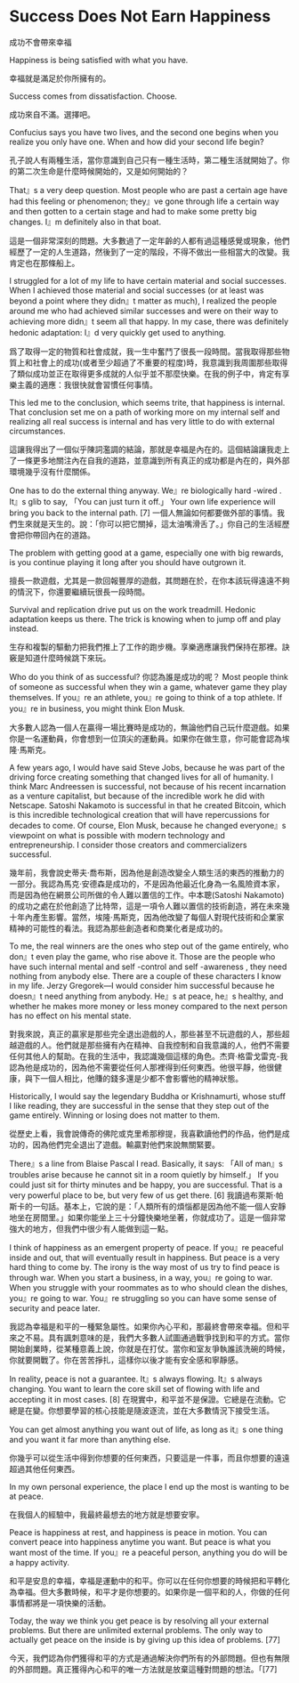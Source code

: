 #  Success Does Not Earn Happiness
成功不會帶來幸福

Happiness is being satisfied with what you have.

幸福就是滿足於你所擁有的。

Success comes from dissatisfaction. Choose.

成功來自不滿。選擇吧。

Confucius says you have two lives, and the second one begins when you realize you only have one. When and how did your second life begin?

孔子說人有兩種生活，當你意識到自己只有一種生活時，第二種生活就開始了。你的第二次生命是什麼時候開始的，又是如何開始的？

That』s a very deep question. Most people who are past a certain age have had this feeling or phenomenon; they』ve gone through life a certain way and then gotten to a certain stage and had to make some pretty big changes. I』m definitely also in that boat.

這是一個非常深刻的問題。大多數過了一定年齡的人都有過這種感覺或現象，他們經歷了一定的人生道路，然後到了一定的階段，不得不做出一些相當大的改變。我肯定也在那條船上。

I struggled for a lot of my life to have certain material and social successes. When I achieved those material and social successes (or at least was beyond a point where they didn』t matter as much), I realized the people around me who had achieved similar successes and were on their way to achieving more didn』t seem all that happy. In my case, there was definitely hedonic adaptation: I』d very quickly get used to anything.

爲了取得一定的物質和社會成就，我一生中奮鬥了很長一段時間。當我取得那些物質上和社會上的成功(或者至少超過了不重要的程度)時，我意識到我周圍那些取得了類似成功並正在取得更多成就的人似乎並不那麼快樂。在我的例子中，肯定有享樂主義的適應：我很快就會習慣任何事情。

This led me to the conclusion, which seems trite, that happiness is internal. That conclusion set me on a path of working more on my internal self and realizing all real success is internal and has very little to do with external circumstances.

這讓我得出了一個似乎陳詞濫調的結論，那就是幸福是內在的。這個結論讓我走上了一條更多地關注內在自我的道路，並意識到所有真正的成功都是內在的，與外部環境幾乎沒有什麼關係。

One has to do the external thing anyway. We』re biologically hard -wired . It』s glib to say, 「You can just turn it off.」 Your own life experience will bring you back to the internal path. [7]
一個人無論如何都要做外部的事情。我們生來就是天生的。說：「你可以把它關掉，這太油嘴滑舌了。」你自己的生活經歷會把你帶回內在的道路。

The problem with getting good at a game, especially one with big rewards, is you continue playing it long after you should have outgrown it.

擅長一款遊戲，尤其是一款回報豐厚的遊戲，其問題在於，在你本該玩得遠遠不夠的情況下，你還要繼續玩很長一段時間。

Survival and replication drive put us on the work treadmill. Hedonic adaptation keeps us there. The trick is knowing when to jump off and play instead.

生存和複製的驅動力把我們推上了工作的跑步機。享樂適應讓我們保持在那裡。訣竅是知道什麼時候跳下來玩。

Who do you think of as successful?
你認為誰是成功的呢？
Most people think of someone as successful when they win a game, whatever game they play themselves. If you』re an athlete, you』re going to think of a top athlete. If you』re in business, you might think Elon Musk.

大多數人認為一個人在贏得一場比賽時是成功的，無論他們自己玩什麼遊戲。如果你是一名運動員，你會想到一位頂尖的運動員。如果你在做生意，你可能會認為埃隆·馬斯克。

A few years ago, I would have said Steve Jobs, because he was part of the driving force creating something that changed lives for all of humanity. I think Marc Andreessen is successful, not because of his recent incarnation as a venture capitalist, but because of the incredible work he did with Netscape. Satoshi Nakamoto is successful in that he created Bitcoin, which is this incredible technological creation that will have repercussions for decades to come. Of course, Elon Musk, because he changed everyone』s viewpoint on what is possible with modern technology and entrepreneurship. I consider those creators and commercializers successful.

幾年前，我會說史蒂夫·喬布斯，因為他是創造改變全人類生活的東西的推動力的一部分。我認為馬克·安德森是成功的，不是因為他最近化身為一名風險資本家，而是因為他在網景公司所做的令人難以置信的工作。中本聰(Satoshi Nakamoto)的成功之處在於他創造了比特幣，這是一項令人難以置信的技術創造，將在未來幾十年內產生影響。當然，埃隆·馬斯克，因為他改變了每個人對現代技術和企業家精神的可能性的看法。我認為那些創造者和商業化者是成功的。

To me, the real winners are the ones who step out of the game entirely, who don』t even play the game, who rise above it. Those are the people who have such internal mental and self -control and self -awareness , they need nothing from anybody else. There are a couple of these characters I know in my life. Jerzy Gregorek—I would consider him successful because he doesn』t need anything from anybody. He』s at peace, he』s healthy, and whether he makes more money or less money compared to the next person has no effect on his mental state.

對我來說，真正的贏家是那些完全退出遊戲的人，那些甚至不玩遊戲的人，那些超越遊戲的人。他們就是那些擁有內在精神、自我控制和自我意識的人，他們不需要任何其他人的幫助。在我的生活中，我認識幾個這樣的角色。杰齊·格雷戈雷克-我認為他是成功的，因為他不需要從任何人那裡得到任何東西。他很平靜，他很健康，與下一個人相比，他賺的錢多還是少都不會影響他的精神狀態。

Historically, I would say the legendary Buddha or Krishnamurti, whose stuff I like reading, they are successful in the sense that they step out of the game entirely. Winning or losing does not matter to them.

從歷史上看，我會說傳奇的佛陀或克里希那穆提，我喜歡讀他們的作品，他們是成功的，因為他們完全退出了遊戲。輸贏對他們來說無關緊要。

There』s a line from Blaise Pascal I read. Basically, it says: 「All of man』s troubles arise because he cannot sit in a room quietly by himself.」 If you could just sit for thirty minutes and be happy, you are successful. That is a very powerful place to be, but very few of us get there. [6]
我讀過布萊斯·帕斯卡的一句話。基本上，它說的是：「人類所有的煩惱都是因為他不能一個人安靜地坐在房間里。」如果你能坐上三十分鐘快樂地坐著，你就成功了。這是一個非常強大的地方，但我們中很少有人能做到這一點。

I think of happiness as an emergent property of peace. If you』re peaceful inside and out, that will eventually result in happiness. But peace is a very hard thing to come by. The irony is the way most of us try to find peace is through war. When you start a business, in a way, you』re going to war. When you struggle with your roommates as to who should clean the dishes, you』re going to war. You』re struggling so you can have some sense of security and peace later.

我認為幸福是和平的一種緊急屬性。如果你內心平和，那最終會帶來幸福。但和平來之不易。具有諷刺意味的是，我們大多數人試圖通過戰爭找到和平的方式。當你開始創業時，從某種意義上說，你就是在打仗。當你和室友爭執誰該洗碗的時候，你就要開戰了。你在苦苦掙扎，這樣你以後才能有安全感和寧靜感。

In reality, peace is not a guarantee. It』s always flowing. It』s always changing. You want to learn the core skill set of flowing with life and accepting it in most cases. [8]
在現實中，和平並不是保證。它總是在流動。它總是在變。你想要學習的核心技能是隨波逐流，並在大多數情況下接受生活。

You can get almost anything you want out of life, as long as it』s one thing and you want it far more than anything else.

你幾乎可以從生活中得到你想要的任何東西，只要這是一件事，而且你想要的遠遠超過其他任何東西。

In my own personal experience, the place I end up the most is wanting to be at peace.

在我個人的經驗中，我最終最想去的地方就是想要安寧。

Peace is happiness at rest, and happiness is peace in motion. You can convert peace into happiness anytime you want. But peace is what you want most of the time. If you』re a peaceful person, anything you do will be a happy activity.

和平是安息的幸福，幸福是運動中的和平。你可以在任何你想要的時候把和平轉化為幸福。但大多數時候，和平才是你想要的。如果你是一個平和的人，你做的任何事情都將是一項快樂的活動。

Today, the way we think you get peace is by resolving all your external problems. But there are unlimited external problems. The only way to actually get peace on the inside is by giving up this idea of problems. [77]

今天，我們認為你們獲得和平的方式是通過解決你們所有的外部問題。但也有無限的外部問題。真正獲得內心和平的唯一方法就是放棄這種對問題的想法。「[77]
